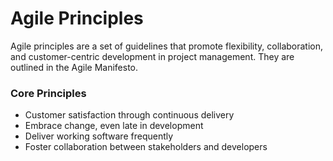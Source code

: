 # Agile Principles

Agile principles are a set of guidelines that promote flexibility, collaboration, and customer-centric development in project management. They are outlined in the Agile Manifesto.

### Core Principles
- Customer satisfaction through continuous delivery
- Embrace change, even late in development
- Deliver working software frequently
- Foster collaboration between stakeholders and developers
